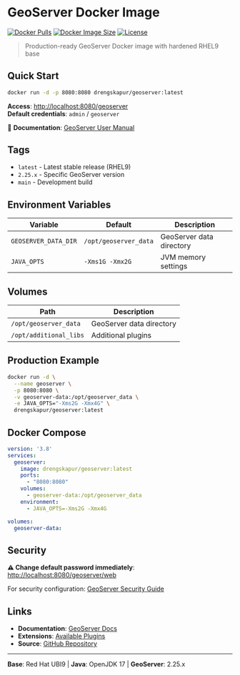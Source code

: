 # GeoServer Docker Image

[![Docker Pulls](https://img.shields.io/docker/pulls/drengskapur/geoserver)](https://hub.docker.com/r/drengskapur/geoserver)
[![Docker Image Size](https://img.shields.io/docker/image-size/drengskapur/geoserver/latest)](https://hub.docker.com/r/drengskapur/geoserver)
[![License](https://img.shields.io/badge/license-GPL--2.0-blue)](LICENSE)

> Production-ready GeoServer Docker image with hardened RHEL9 base

## Quick Start

```bash
docker run -d -p 8080:8080 drengskapur/geoserver:latest
```

**Access**: <http://localhost:8080/geoserver>  
**Default credentials**: `admin` / `geoserver`

📖 **Documentation**: [GeoServer User Manual](https://docs.geoserver.org/latest/en/user/)

## Tags

- `latest` - Latest stable release (RHEL9)
- `2.25.x` - Specific GeoServer version
- `main` - Development build

## Environment Variables

| Variable | Default | Description |
|----------|---------|-------------|
| `GEOSERVER_DATA_DIR` | `/opt/geoserver_data` | GeoServer data directory |
| `JAVA_OPTS` | `-Xms1G -Xmx2G` | JVM memory settings |

## Volumes

| Path | Description |
|------|-------------|
| `/opt/geoserver_data` | GeoServer data directory |
| `/opt/additional_libs` | Additional plugins |

## Production Example

```bash
docker run -d \
  --name geoserver \
  -p 8080:8080 \
  -v geoserver-data:/opt/geoserver_data \
  -e JAVA_OPTS="-Xms2G -Xmx4G" \
  drengskapur/geoserver:latest
```

## Docker Compose

```yaml
version: '3.8'
services:
  geoserver:
    image: drengskapur/geoserver:latest
    ports:
      - "8080:8080"
    volumes:
      - geoserver-data:/opt/geoserver_data
    environment:
      - JAVA_OPTS=-Xms2G -Xmx4G

volumes:
  geoserver-data:
```

## Security

**⚠️ Change default password immediately**: <http://localhost:8080/geoserver/web>

For security configuration: [GeoServer Security Guide](https://docs.geoserver.org/latest/en/user/security/index.html)

## Links

- **Documentation**: [GeoServer Docs](https://docs.geoserver.org/)
- **Extensions**: [Available Plugins](https://docs.geoserver.org/latest/en/user/extensions/index.html)
- **Source**: [GitHub Repository](https://github.com/drengskapur/geoserver-docker-rhel)

---

**Base**: Red Hat UBI9 | **Java**: OpenJDK 17 | **GeoServer**: 2.25.x
